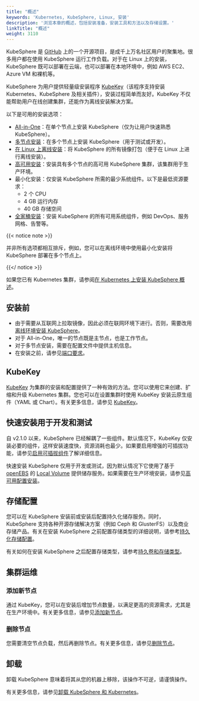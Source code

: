 ```yaml
---
title: "概述"
keywords: 'Kubernetes, KubeSphere, Linux, 安装'
description: '浏览本章的概述，包括安装准备，安装工具和方法以及存储设置。'
linkTitle: "概述"
weight: 3110
---
```


KubeSphere 是 [GitHub](https://github.com/kubesphere) 上的一个开源项目，是成千上万名社区用户的聚集地。很多用户都在使用 KubeSphere 运行工作负载。对于在 Linux 上的安装，KubeSphere 既可以部署在云端，也可以部署在本地环境中，例如 AWS EC2、Azure VM 和裸机等。

KubeSphere 为用户提供轻量级安装程序 [KubeKey](https://github.com/kubesphere/kubekey)（该程序支持安装 Kubernetes、KubeSphere 及相关插件），安装过程简单而友好。KubeKey 不仅能帮助用户在线创建集群，还能作为离线安装解决方案。

以下是可用的安装选项：

- [All-in-One](../../../quick-start/all-in-one-on-linux/)：在单个节点上安装 KubeSphere（仅为让用户快速熟悉 KubeSphere）。
- [多节点安装](../multioverview/)：在多个节点上安装 KubeSphere（用于测试或开发）。
- [在 Linux 上离线安装](../air-gapped-installation/)：将 KubeSphere 的所有镜像打包（便于在 Linux 上进行离线安装）。
- [高可用安装](../../../installing-on-linux/high-availability-configurations/ha-configuration/)：安装具有多个节点的高可用 KubeSphere 集群，该集群用于生产环境。
- 最小化安装：仅安装 KubeSphere 所需的最少系统组件。以下是最低资源要求：
  - 2 个 CPU
  - 4 GB 运行内存
  - 40 GB 存储空间
- [全家桶安装](../../../pluggable-components/)：安装 KubeSphere 的所有可用系统组件，例如 DevOps、服务网格、告警等。

{{< notice note >}}

并非所有选项都相互排斥，例如，您可以在离线环境中使用最小化安装将 KubeSphere 部署在多个节点上。

{{</ notice >}} 

如果您已有 Kubernetes 集群，请参阅[在 Kubernetes 上安装 KubeSphere 概述](../../../installing-on-kubernetes/introduction/overview/)。

## 安装前

- 由于需要从互联网上拉取镜像，因此必须在联网环境下进行。否则，需要改用[离线环境安装 KubeSphere](../../installing-on-linux/introduction/air-gapped-installation/)。
- 对于 All-in-One，唯一的节点既是主节点，也是工作节点。
- 对于多节点安装，需要在配置文件中提供主机信息。
- 在安装之前，请参见[端口要求](../port-firewall/)。

## KubeKey

[KubeKey](https://github.com/kubesphere/kubekey) 为集群的安装和配置提供了一种有效的方法。您可以使用它来创建、扩缩和升级 Kubernetes 集群。您也可以在设置集群时使用 KubeKey 安装云原生组件（YAML 或 Chart）。有关更多信息，请参见 [KubeKey](../../installing-on-linux/introduction/kubekey/)。

## 快速安装用于开发和测试

自 v2.1.0 以来，KubeSphere 已经解耦了一些组件。默认情况下，KubeKey 仅安装必要的组件，这样安装速度快，资源消耗也最少。如果要启用增强的可插拔功能，请参见[启用可插拔组件](../../../pluggable-components/)了解详细信息。

快速安装 KubeSphere 仅用于开发或测试，因为默认情况下它使用了基于 [openEBS](https://openebs.io/) 的 [Local Volume](https://kubernetes.io/zh/docs/concepts/storage/volumes/#local) 提供储存服务。如果需要在生产环境安装，请参见[高可用配置安装](../../../installing-on-linux/high-availability-configurations/ha-configuration/)。

## 存储配置

您可以在 KubeSphere 安装前或安装后配置持久化储存服务。同时，KubeSphere 支持各种开源存储解决方案（例如 Ceph 和 GlusterFS）以及商业存储产品。有关在安装 KubeSphere 之前配置存储类型的详细说明，请参考[持久化存储配置](../../../installing-on-linux/persistent-storage-configurations/understand-persistent-storage/)。

有关如何在安装 KubeSphere 之后配置存储类型，请参考[持久卷和存储类型](../../../cluster-administration/persistent-volume-and-storage-class/)。

## 集群运维

### 添加新节点

通过 KubeKey，您可以在安装后增加节点数量，以满足更高的资源需求，尤其是在生产环境中。有关更多信息，请参见[添加新节点](../../../installing-on-linux/cluster-operation/add-new-nodes/)。

### 删除节点

您需要清空节点负载，然后再删除节点。有关更多信息，请参见[删除节点](../../cluster-operation/remove-nodes/)。

## 卸载

卸载 KubeSphere 意味着将其从您的机器上移除，该操作不可逆，请谨慎操作。

有关更多信息，请参见[卸载 KubeSphere 和 Kubernetes](../../../installing-on-linux/uninstalling/uninstalling-kubesphere-and-kubernetes/)。
